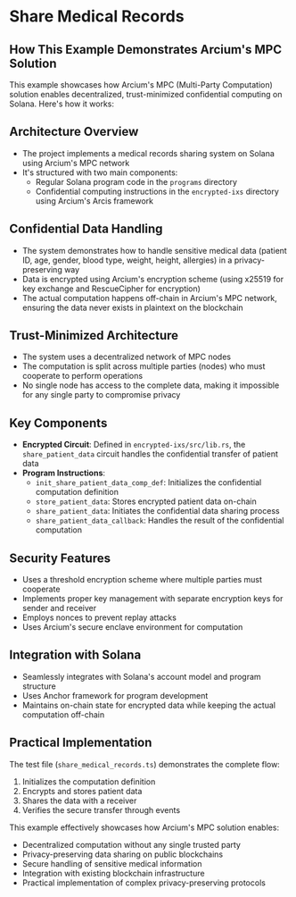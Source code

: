 # Share Medical Records

## How This Example Demonstrates Arcium's MPC Solution

This example showcases how Arcium's MPC (Multi-Party Computation) solution enables decentralized, trust-minimized confidential computing on Solana. Here's how it works:

## Architecture Overview

- The project implements a medical records sharing system on Solana using Arcium's MPC network
- It's structured with two main components:
  - Regular Solana program code in the `programs` directory
  - Confidential computing instructions in the `encrypted-ixs` directory using Arcium's Arcis framework

## Confidential Data Handling

- The system demonstrates how to handle sensitive medical data (patient ID, age, gender, blood type, weight, height, allergies) in a privacy-preserving way
- Data is encrypted using Arcium's encryption scheme (using x25519 for key exchange and RescueCipher for encryption)
- The actual computation happens off-chain in Arcium's MPC network, ensuring the data never exists in plaintext on the blockchain

## Trust-Minimized Architecture

- The system uses a decentralized network of MPC nodes
- The computation is split across multiple parties (nodes) who must cooperate to perform operations
- No single node has access to the complete data, making it impossible for any single party to compromise privacy

## Key Components

- **Encrypted Circuit**: Defined in `encrypted-ixs/src/lib.rs`, the `share_patient_data` circuit handles the confidential transfer of patient data
- **Program Instructions**:
  - `init_share_patient_data_comp_def`: Initializes the confidential computation definition
  - `store_patient_data`: Stores encrypted patient data on-chain
  - `share_patient_data`: Initiates the confidential data sharing process
  - `share_patient_data_callback`: Handles the result of the confidential computation

## Security Features

- Uses a threshold encryption scheme where multiple parties must cooperate
- Implements proper key management with separate encryption keys for sender and receiver
- Employs nonces to prevent replay attacks
- Uses Arcium's secure enclave environment for computation

## Integration with Solana

- Seamlessly integrates with Solana's account model and program structure
- Uses Anchor framework for program development
- Maintains on-chain state for encrypted data while keeping the actual computation off-chain

## Practical Implementation

The test file (`share_medical_records.ts`) demonstrates the complete flow:

1. Initializes the computation definition
2. Encrypts and stores patient data
3. Shares the data with a receiver
4. Verifies the secure transfer through events

This example effectively showcases how Arcium's MPC solution enables:

- Decentralized computation without any single trusted party
- Privacy-preserving data sharing on public blockchains
- Secure handling of sensitive medical information
- Integration with existing blockchain infrastructure
- Practical implementation of complex privacy-preserving protocols
